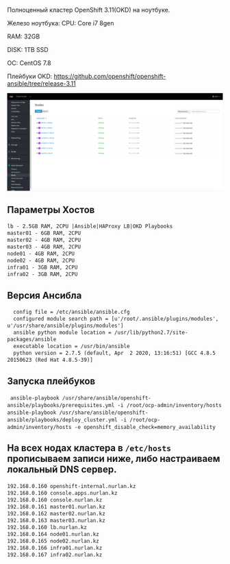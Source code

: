 Полноценный кластер OpenShift 3.11(OKD) на ноутбуке.

Железо ноутбука: 
CPU: Core i7 8gen

RAM: 32GB

DISK: 1TB SSD

ОС: CentOS 7.8


Плейбуки OKD: https://github.com/openshift/openshift-ansible/tree/release-3.11

![alt text](https://github.com/Nurlan199206/okd-3.11/blob/master/%D0%A1%D0%BD%D0%B8%D0%BC%D0%BE%D0%BA%20%D1%8D%D0%BA%D1%80%D0%B0%D0%BD%D0%B0%202020-08-16%20%D0%B2%2017.36.04.png?raw=true)

Параметры Хостов
-----------------------------------------------------------------------------------
```
lb - 2.5GB RAM, 2CPU |Ansible|HAProxy LB|OKD Playbooks
master01 - 6GB RAM, 2CPU
master02 - 4GB RAM, 2CPU
master03 - 4GB RAM, 2CPU
node01 - 4GB RAM, 2CPU
node02 - 4GB RAM, 2CPU
infra01 - 3GB RAM, 2CPU
infra02 - 3GB RAM, 2CPU
```


Версия Ансибла
------------------------------------------------------------------------------------
```ansible 2.9.10
  config file = /etc/ansible/ansible.cfg
  configured module search path = [u'/root/.ansible/plugins/modules', u'/usr/share/ansible/plugins/modules']
  ansible python module location = /usr/lib/python2.7/site-packages/ansible
  executable location = /usr/bin/ansible
  python version = 2.7.5 (default, Apr  2 2020, 13:16:51) [GCC 4.8.5 20150623 (Red Hat 4.8.5-39)]
```

Запуска плейбуков
------------------------------------------------------------------------------------  
``` ansible-playbook /usr/share/ansible/openshift-ansible/playbooks/prerequisites.yml -i /root/ocp-admin/inventory/hosts```
``` ansible-playbook /usr/share/ansible/openshift-ansible/playbooks/deploy_cluster.yml -i /root/ocp-admin/inventory/hosts -e openshift_disable_check=memory_availability```

На всех нодах кластера в ```/etc/hosts``` прописываем записи ниже, либо настраиваем локальный DNS сервер.
------------------------------------------------------------------------------------

```192.168.0.160 openshift-cluster.nurlan.kz
192.168.0.160 openshift-internal.nurlan.kz
192.168.0.160 console.apps.nurlan.kz
192.168.0.160 console.nurlan.kz
192.168.0.161 master01.nurlan.kz
192.168.0.162 master02.nurlan.kz
192.168.0.163 master03.nurlan.kz 
192.168.0.160 lb.nurlan.kz
192.168.0.164 node01.nurlan.kz
192.168.0.165 node02.nurlan.kz
192.168.0.166 infra01.nurlan.kz
192.168.0.167 infra02.nurlan.kz
